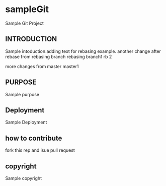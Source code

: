 # sampleGit
Sample Git Project
## INTRODUCTION
Sample intoduction.adding text for rebasing example.
another change after rebase from rebasing branch
rebasing branch1
rb 2

more changes from master
master1
## PURPOSE
Sample purpose

## Deployment
Sample Deployment

## how to contribute
fork this rep and isue pull request
 
## copyright
Sample copyright
